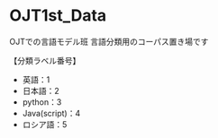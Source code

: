 # OJT1st_Data
OJTでの言語モデル班 言語分類用のコーパス置き場です

【分類ラベル番号】
- 英語：1
- 日本語：2
- python：3
- Java(script)：4
- ロシア語：5
